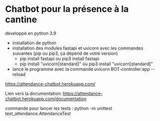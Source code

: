 # Chatbot pour la présence à la cantine
développé en python 3.9

* installation de python
* installation des modules fastapi et uvicorn avec les commandes suivantes (pip ou pip3, ça dépend de votre version)
  * pip install fastapi ou pip3 install fastapi
  * pip install "uvicorn[standard]" ou pip3 install "uvicorn[standard]"
* lancé le programme avec la commande uvicorn BOT-controller:app -- reload


https://attendance-chatbot.herokuapp.com/

Lien vers la documentation: https://attendance-chatbot.herokuapp.com/documentation

commande pour lancer les tests : python -m unittest test_attendance.AttendanceTest
